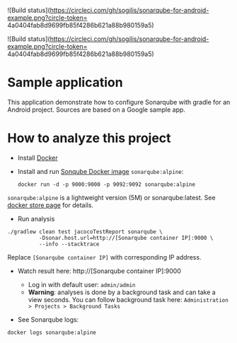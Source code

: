 ![Build status](https://circleci.com/gh/sogilis/sonarqube-for-android-example.png?circle-token= 4a0404fab8d9699fb85f4286b621a88b980159a5)

![Build status](https://circleci.com/gh/sogilis/sonarqube-for-android-example.png?circle-token= 4a0404fab8d9699fb85f4286b621a88b980159a5)

# Sample application

This application demonstrate how to configure Sonarqube with gradle for an Android project.
Sources are based on a Google sample app.

# How to analyze this project
- Install [Docker](https://www.docker.com)

- Install and run [Sonqube Docker image](https://store.docker.com/images/3f8fc4ce-eb8e-40ad-88ba-69e97299c64f?tab=description) `sonarqube:alpine`:
  ```
  docker run -d -p 9000:9000 -p 9092:9092 sonarqube:alpine
  ```

`sonarqube:alpine` is a lightweight version (5M) or sonarqube:latest. See [docker store page](https://store.docker.com/images/3f8fc4ce-eb8e-40ad-88ba-69e97299c64f?tab=description) for details.

- Run analysis
```
./gradlew clean test jacocoTestReport sonarqube \
          -Dsonar.host.url=http://[Sonarqube container IP]:9000 \
          --info --stacktrace
```
Replace `[Sonarqube container IP]` with corresponding IP address.

- Watch result here: http://[Sonarqube container IP]:9000
  * Log in with default user: `admin/admin`
  * **Warning**: analyses is done by a background task and can take a view seconds. You can follow background task here: `Administration > Projects > Background Tasks`

- See Sonarqube logs:
```
docker logs sonarqube:alpine
```

